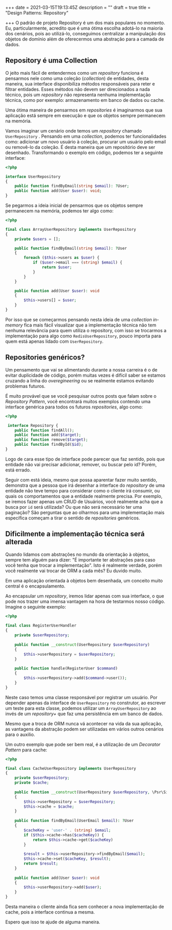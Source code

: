 +++
date = 2021-03-15T19:13:45Z
description = ""
draft = true
title = "Design Patterns: Repository"

+++
O padrão de projeto Repository é um dos mais populares no momento. Eu, particularmente, acredito que é uma ótima escolha adotá-lo na maioria dos cenários, pois ao utilizá-lo, conseguimos centralizar a manipulação dos objetos de domínio além de oferecermos uma abstração para a camada de dados.

## Repository é uma Collection

O jeito mais fácil de entendermos como um _repository_ funciona é pensarmos nele como uma coleção (_collection_) de entidades, desta maneira, sua interface disponibiliza métodos responsáveis para reter e filtrar entidades. Esses métodos não devem ser direcionados a nada técnico, pois um _repository_ não representa nenhuma implementação técnica, como por exemplo: armazenamento em banco de dados ou cache.

Uma ótima maneira de pensarmos em _repositories_ é imaginarmos que sua aplicação está sempre em execução e que os objetos sempre permanecem na memória. 

Vamos imaginar um cenário onde temos um _repository_ chamado `UserRepository` . Pensando em uma _collection_, podemos ter funcionalidades como: adicionar um novo usuário à coleção, procurar um usuário pelo email ou removê-lo da coleção. É desta maneira que um repositório deve ser desenhado. Transformando o exemplo em código, podemos ter a seguinte interface:

```php
<?php

interface UserRepository
{
    public function findByEmail(string $email): ?User;
    public function add(User $user): void;
}
```

Se pegarmos a ideia inicial de pensarmos que os objetos sempre permanecem na memória, podemos ter algo como:

```php
<?php

final class ArrayUserRepository implements UserRepository
{
    private $users = [];

    public function findByEmail(string $email): ?User
    {
        foreach ($this->users as $user) {
            if ($user->email === (string) $email) {
                return $user;
            }
        }
    }

    public function add(User $user): void
    {
        $this->users[] = $user;
    }
}
```

Por isso que se começarmos pensando nesta ideia de uma _collection_ _in-memory_ fica mais fácil visualizar que a implementação técnica não tem nenhuma relevância para quem utiliza o repository, com isso se trocarmos a implementação para algo como `RedisUserRepository`, pouco importa para quem está apenas lidado com `UserRepository`.

## Repositories genéricos?

Um pensamento que vai se alimentando durante a nossa carreira é o de evitar duplicidade de código, porém muitas vezes é difícil saber se estamos cruzando a linha do _overegineering_ ou se realmente estamos evitando problemas futuros.

É muito provável que se você pesquisar outros posts que falam sobre o _Repository Pattern_, você encontrará muitos exemplos contendo uma interface genérica para todos os futuros _repositories_, algo como:

```php
<?php

 interface Repository {
    public function findAll();
    public function add($target);
    public function remove($target);
    public function findById($id);
}
```

Logo de cara esse tipo de interface pode parecer que faz sentido, pois que entidade não vai precisar adicionar, remover, ou buscar pelo id? Porém, está errado.

Seguir com está ideia, mesmo que possa aparentar fazer muito sentido, demonstra que a pessoa que irá desenhar a interface do _repository_ de uma entidade não teve tempo para considerar como o cliente irá consumir, ou quais os comportamentos que a entidade realmente precisa. Por exemplo, se iremos fazer apenas um CRUD de Usuários, você realmente acha que a busca por `id` será utilizada? Ou que não será necessário ter uma paginação? São perguntas que ao olharmos para uma implementação mais específica começam a tirar o sentido de _repositories_ genéricos.

## Dificilmente a implementação técnica será alterada

Quando lidamos com abstrações no mundo da orientação à objetos, sempre tem alguém para dizer: "É importante ter abstrações para caso você tenha que trocar a implementação". Isto é realmente verdade, porém você realmente vai trocar de ORM a cada mês? Eu duvido muito.

Em uma aplicação orientada à objetos bem desenhada, um conceito muito central é o encapsulamento.

Ao encapsular um _repository_, iremos lidar apenas com sua interface, o que pode nos trazer uma imensa vantagem na hora de testarmos nosso código. Imagine o seguinte exemplo:

```php
<?php
    
final class RegisterUserHandler
{
    private $userRepository;
    
    public function __construct(UserRepository $userRepository)
    {
        $this->userRepository = $userRepository;
    }
        
    public function handle(RegisterUser $command)
    {
        $this->userRepository->add($command->user());
    }
}
```

Neste caso temos uma classe responsável por registrar um usuário. Por depender apenas da interface de `UserRepository` no construtor, ao escrever um teste para esta classe, podemos utilizar um `ArrayUserRepository` ao invés de um _repository+_ que faz uma persistência em um banco de dados.

Mesmo que a troca de ORM nunca vá acontecer na vida da sua aplicação, as vantagens da abstração podem ser utilizadas em vários outros cenários para o auxilio.

Um outro exemplo que pode ser bem real, é a utilização de um _Decorator Pattern_ para cache:

```php
<?php

final class CacheUserRepository implements UserRepository
{
    private $userRepository;
    private $cache;
    
    public function __construct(UserRepository $userRepository, \Psr\SimpleCache\CacheInterface $cache)
    {
        $this->userRepository = $userRepository;
        $this->cache = $cache;
    }
    
    public function findByEmail(UserEmail $email): ?User
    {
        $cacheKey = 'user-' . (string) $email;
        if ($this->cache->has($cacheKey)) {
            return $this->cache->get($cacheKey)
        }
            
        $result = $this->userRepository->findByEmail($email);
        $this->cache->set($cacheKey, $result);
        return $result;
    }
    
    public function add(User $user): void
    {
        $this->userRepository->add($user);
    }
}
```

Desta maneira o cliente ainda fica sem conhecer a nova implementação de cache, pois a interface continua a mesma.

Espero que isso te ajude de alguma maneira.